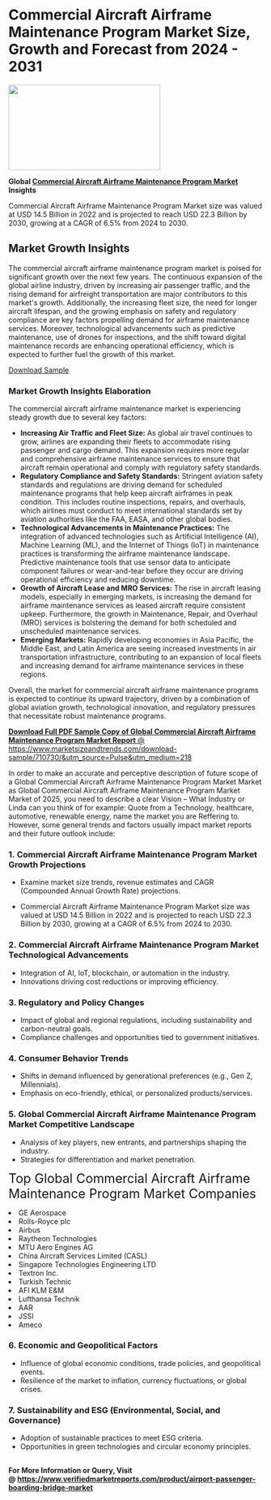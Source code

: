 <H1>Commercial Aircraft Airframe Maintenance Program Market Size, Growth and Forecast from 2024 - 2031</H1><img class="aligncenter size-medium wp-image-584254" src="https://thirdeyenews.in/wp-content/uploads/2024/09/Global-Market-Research-300x168.jpeg" alt="" width="300" height="168" /><p><strong>Global&nbsp;<a href="https://www.marketsizeandtrends.com/download-sample/710730/&amp;utm_source=Pulse&amp;utm_medium=218">Commercial Aircraft Airframe Maintenance Program Market</a> Insights</strong></p><p>Commercial Aircraft Airframe Maintenance Program Market size was valued at USD 14.5 Billion in 2022 and is projected to reach USD 22.3 Billion by 2030, growing at a CAGR of 6.5% from 2024 to 2030.</p><p><h2>Market Growth Insights</h2> <p>The commercial aircraft airframe maintenance program market is poised for significant growth over the next few years. The continuous expansion of the global airline industry, driven by increasing air passenger traffic, and the rising demand for airfreight transportation are major contributors to this market's growth. Additionally, the increasing fleet size, the need for longer aircraft lifespan, and the growing emphasis on safety and regulatory compliance are key factors propelling demand for airframe maintenance services. Moreover, technological advancements such as predictive maintenance, use of drones for inspections, and the shift toward digital maintenance records are enhancing operational efficiency, which is expected to further fuel the growth of this market.</p> <p><a href="download-sample-link">Download Sample</a></p> <h3>Market Growth Insights Elaboration</h3> <p>The commercial aircraft airframe maintenance market is experiencing steady growth due to several key factors:</p> <ul> <li><strong>Increasing Air Traffic and Fleet Size:</strong> As global air travel continues to grow, airlines are expanding their fleets to accommodate rising passenger and cargo demand. This expansion requires more regular and comprehensive airframe maintenance services to ensure that aircraft remain operational and comply with regulatory safety standards.</li> <li><strong>Regulatory Compliance and Safety Standards:</strong> Stringent aviation safety standards and regulations are driving demand for scheduled maintenance programs that help keep aircraft airframes in peak condition. This includes routine inspections, repairs, and overhauls, which airlines must conduct to meet international standards set by aviation authorities like the FAA, EASA, and other global bodies.</li> <li><strong>Technological Advancements in Maintenance Practices:</strong> The integration of advanced technologies such as Artificial Intelligence (AI), Machine Learning (ML), and the Internet of Things (IoT) in maintenance practices is transforming the airframe maintenance landscape. Predictive maintenance tools that use sensor data to anticipate component failures or wear-and-tear before they occur are driving operational efficiency and reducing downtime.</li> <li><strong>Growth of Aircraft Lease and MRO Services:</strong> The rise in aircraft leasing models, especially in emerging markets, is increasing the demand for airframe maintenance services as leased aircraft require consistent upkeep. Furthermore, the growth in Maintenance, Repair, and Overhaul (MRO) services is bolstering the demand for both scheduled and unscheduled maintenance services.</li> <li><strong>Emerging Markets:</strong> Rapidly developing economies in Asia Pacific, the Middle East, and Latin America are seeing increased investments in air transportation infrastructure, contributing to an expansion of local fleets and increasing demand for airframe maintenance services in these regions.</li> </ul> <p>Overall, the market for commercial aircraft airframe maintenance programs is expected to continue its upward trajectory, driven by a combination of global aviation growth, technological innovation, and regulatory pressures that necessitate robust maintenance programs.</p> <p><a href="get-more-info-link"></p><p><span class=""><strong>Download Full PDF Sample Copy of Global Commercial Aircraft Airframe Maintenance Program Market Report</strong> @ <a href="https://www.marketsizeandtrends.com/download-sample/710730/&amp;utm_source=Pulse&amp;utm_medium=218" target="_blank">https://www.marketsizeandtrends.com/download-sample/710730/&amp;utm_source=Pulse&amp;utm_medium=218</a></span></p><p>In order to make an accurate and perceptive description of future scope of a Global&nbsp;Commercial Aircraft Airframe Maintenance Program Market Market as Global&nbsp;Commercial Aircraft Airframe Maintenance Program Market Market of 2025, you need to describe a clear Vision &ndash; What Industry or Linda can you think of for example: Quote from a Technology, healthcare, automotive, renewable energy, name the market you are Reffering to. However, some general trends and factors usually impact market reports and their future outlook include:</p><h3>1.&nbsp;<strong>Commercial Aircraft Airframe Maintenance Program Market Growth Projections</strong></h3><ul><li>Examine market size trends, revenue estimates and CAGR (Compounded Annual Growth Rate) projections.</li><li><p>Commercial Aircraft Airframe Maintenance Program Market size was valued at USD 14.5 Billion in 2022 and is projected to reach USD 22.3 Billion by 2030, growing at a CAGR of 6.5% from 2024 to 2030.</p></li></ul><h3>2.&nbsp;<strong>Commercial Aircraft Airframe Maintenance Program Market Technological Advancements</strong></h3><ul><li>Integration of AI, IoT, blockchain, or automation in the industry.</li><li>Innovations driving cost reductions or improving efficiency.</li></ul><h3>3.&nbsp;<strong>Regulatory and Policy Changes</strong></h3><ul><li>Impact of global and regional regulations, including sustainability and carbon-neutral goals.</li><li>Compliance challenges and opportunities tied to government initiatives.</li></ul><h3>4.&nbsp;<strong>Consumer Behavior Trends</strong></h3><ul><li>Shifts in demand influenced by generational preferences (e.g., Gen Z, Millennials).</li><li>Emphasis on eco-friendly, ethical, or personalized products/services.</li></ul><h3>5.&nbsp;<strong>Global Commercial Aircraft Airframe Maintenance Program Market Competitive Landscape</strong></h3><ul><li>Analysis of key players, new entrants, and partnerships shaping the industry.</li><li>Strategies for differentiation and market penetration.</li></ul><p data-pm-slice="1 1 []"><span style="color: inherit; font-family: inherit; font-size: 25px;">Top Global Commercial Aircraft Airframe Maintenance Program Market Companies</span></p><div class="" data-test-id=""><p><li>GE Aerospace</li><li> Rolls-Royce plc</li><li> Airbus</li><li> Raytheon Technologies</li><li> MTU Aero Engines AG</li><li> China Aircraft Services Limited (CASL)</li><li> Singapore Technologies Engineering LTD</li><li> Textron Inc.</li><li> Turkish Technic</li><li> AFI KLM E&M</li><li> Lufthansa Technik</li><li> AAR</li><li> JSSI</li><li> Ameco</li></p></div><h3>6.&nbsp;<strong>Economic and Geopolitical Factors</strong></h3><ul><li>Influence of global economic conditions, trade policies, and geopolitical events.</li><li>Resilience of the market to inflation, currency fluctuations, or global crises.</li></ul><h3>7.&nbsp;<strong>Sustainability and ESG (Environmental, Social, and Governance)</strong></h3><ul><li>Adoption of sustainable practices to meet ESG criteria.</li><li>Opportunities in green technologies and circular economy principles.</li></ul><h2><strong style="font-size: 14px;">For More Information or Query, Visit @&nbsp;</strong><a style="background-color: #ffffff; font-size: 14px;" href="https://www.marketsizeandtrends.com/report/commercial-aircraft-airframe-maintenance-program-market/" target="_blank">https://www.verifiedmarketreports.com/product/airport-passenger-boarding-bridge-market</a></h2>
